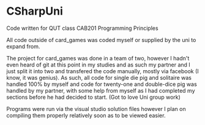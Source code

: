 # CSharpUni

Code written for QUT class CAB201 Programming Principles

All code outside of card_games was coded myself or supplied by the uni to expand from.

The project for card_games was done in a team of two, however I hadn't even heard of git at this point in my studies and as such my partner and I just split it into two and transfered the code manually, mostly via facebook (I know, it was genius).
As such, all code for single die pig and solitaire was handled 100% by myself and code for twenty-one and double-dice pig was handled by my partner, with some help from myself as I had completed my sections before he had decided to start. (Got to love Uni group work)

Programs were run via the visual studio solution files however I plan on compiling them properly relatively soon as to be viewed easier.
